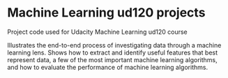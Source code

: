 Machine Learning ud120 projects
==============

Project code used for Udacity Machine Learning ud120 course

Illustrates the end-to-end process of investigating data through a machine learning lens. Shows how to extract and identify useful features that best represent data, a few of the most important machine learning algorithms, and how to evaluate the performance of machine learning algorithms.
